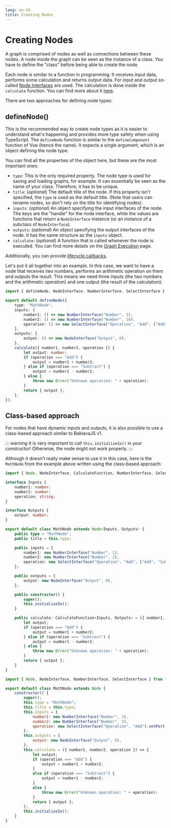 ```yaml
---
lang: en-US
title: Creating Nodes
---
```


# Creating Nodes

A graph is comprised of nodes as well as connections between these nodes. A node inside the graph can be seen as the instance of a class.
You have to define the "class" before being able to create the node.

Each node is similar to a function in programming: It receives input data, performs some calculation and returns output data. For input and output so-called [Node Interfaces](./interfaces) are used. The calculation is done inside the `calculate` function. You can find more about it [here](../execution/setup).

There are two approaches for defining node types:

## defineNode()

This is the recommended way to create node types as it is easier to understand what's happening and provides more type safety when using TypeScript.
The `defineNode` function is similar to the `defineComponent` function of Vue (hence the name). It expects a single argument, which is an object defining the node type.

You can find all the properties of the object <ApiLink type="interfaces" module="@baklavajs/core" name="INodeDefinition">here</ApiLink>, but these are the most important ones:

-   `type`: This is the only required property. The node type is used for saving and loading graphs, for example. It can essentially be seen as the name of your class. Therefore, it has to be unique.
-   `title`: (_optional_) The default title of the node. If this property isn't specified, the `type` is used as the default title. (Note that users can rename nodes, so don't rely on the title for identifying nodes).
-   `inputs`: (_optional_) An object specifying the input interfaces of the node. The keys are the "handle" for the node interface, while the values are functions that return a `NodeInterface` instance (or an instance of a subclass of `NodeInterface`).
-   `outputs`: (_optional_) An object specifying the output interfaces of the node. It has the same structure as the `inputs` object.
-   `calculate`: (_optional_) A function that is called whenever the node is executed. You can find more details on the [Graph Execution](../execution/setup) page.

Additionally, you can provide [lifecycle callbacks](./lifecycle).

Let's put it all together into an example. In this case, we want to have a node that receives two numbers, performs an arithmetic operation on them and outputs the result. This means we need three inputs (the two numbers and the arithmetic operation) and one output (the result of the calculation):

```ts
import { defineNode, NodeInterface, NumberInterface, SelectInterface } from "baklavajs";

export default defineNode({
    type: "MathNode",
    inputs: {
        number1: () => new NumberInterface("Number", 1),
        number2: () => new NumberInterface("Number", 10),
        operation: () => new SelectInterface("Operation", "Add", ["Add", "Subtract"]).setPort(false),
    },
    outputs: {
        output: () => new NodeInterface("Output", 0),
    },
    calculate({ number1, number2, operation }) {
        let output: number;
        if (operation === "Add") {
            output = number1 + number2;
        } else if (operation === "Subtract") {
            output = number1 - number2;
        } else {
            throw new Error("Unknown operation: " + operation);
        }
        return { output };
    },
});
```

## Class-based approach

For nodes that have dynamic inputs and outputs, it is also possible to use a class-based approach similar to BaklavaJS v1.

::: warning
It is very important to call `this.initializeIo()` in your constructor! Otherwise, the node might not work properly.
:::

Although it doesn't really make sense to use it in this case, here is the `MathNode` from the example above written using the class-based approach:

<CodeGroup>
<CodeGroupItem title="TS">

```ts
import { Node, NodeInterface, CalculateFunction, NumberInterface, SelectInterface } from "baklavajs";

interface Inputs {
    number1: number;
    number2: number;
    operation: string;
}

interface Outputs {
    output: number;
}

export default class MathNode extends Node<Inputs, Outputs> {
    public type = "MathNode";
    public title = this.type;

    public inputs = {
        number1: new NumberInterface("Number", 1),
        number2: new NumberInterface("Number", 2),
        operation: new SelectInterface("Operation", "Add", ["Add", "Subtract"]).setPort(false),
    };

    public outputs = {
        output: new NodeInterface("Output", 0),
    };

    public constructor() {
        super();
        this.initializeIo();
    }

    public calculate: CalculateFunction<Inputs, Outputs> = ({ number1, number2, operation }) => {
        let output;
        if (operation === "Add") {
            output = number1 + number2;
        } else if (operation === "Subtract") {
            output = number1 - number2;
        } else {
            throw new Error("Unknown operation: " + operation);
        }
        return { output };
    }
}
```

</CodeGroupItem>

<CodeGroupItem title="JS">

```js
import { Node, NodeInterface, NumberInterface, SelectInterface } from "baklavajs";

export default class MathNode extends Node {
    constructor() {
        super();
        this.type = "MathNode";
        this.title = this.type;
        this.inputs = {
            number1: new NumberInterface("Number", 1),
            number2: new NumberInterface("Number", 2),
            operation: new SelectInterface("Operation", "Add").setPort(false),
        };
        this.outputs = {
            output: new NodeInterface("Output", 0),
        };
        this.calculate = ({ number1, number2, operation }) => {
            let output;
            if (operation === "Add") {
                output = number1 + number2;
            }
            else if (operation === "Subtract") {
                output = number1 - number2;
            }
            else {
                throw new Error("Unknown operation: " + operation);
            }
            return { output };
        };
        this.initializeIo();
    }
}
```

</CodeGroupItem>
</CodeGroup>
